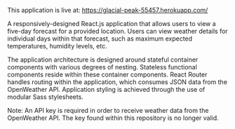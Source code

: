 This application is live at: https://glacial-peak-55457.herokuapp.com/

A responsively-designed React.js application that allows users to view a five-day forecast for a provided location. Users can view weather details for individual days within that forecast, such as maximum expected temperatures, humidity levels, etc.

The application architecture is designed around stateful container components with various degrees of nesting. Stateless functional components reside within these container components. React Router handles routing within the application, which consumes JSON data from the OpenWeather API. Application styling is achieved through the use of modular Sass stylesheets.

Note: An API key is required in order to receive weather data from the OpenWeather API. The key found within this repository is no longer valid.